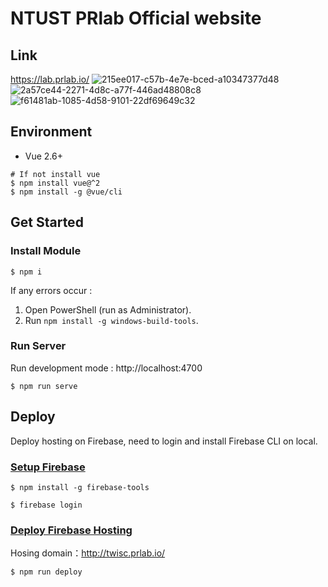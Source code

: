 NTUST PRlab Official website
==
## Link
https://lab.prlab.io/
![215ee017-c57b-4e7e-bced-a10347377d48](https://github.com/user-attachments/assets/24d3a2b1-31be-409f-8788-7948cd4e4d26)
![2a57ce44-2271-4d8c-a77f-446ad48808c8](https://github.com/user-attachments/assets/92955803-c762-47d2-b7a0-31ea37bcd714)
![f61481ab-1085-4d58-9101-22df69649c32](https://github.com/user-attachments/assets/e62032c2-14ed-4019-86d7-ca08ea573ac2)


## Environment

* Vue 2.6+ 
```
# If not install vue
$ npm install vue@^2
$ npm install -g @vue/cli
```

## Get Started

### Install Module

```
$ npm i
```
If any errors occur :
1. Open PowerShell (run as Administrator). 
2. Run `npm install -g windows-build-tools`.

### Run Server
Run development mode : http://localhost:4700
```
$ npm run serve
```

## Deploy
Deploy hosting on Firebase, need to login and install Firebase CLI on local.

###  [Setup Firebase](https://firebase.google.com/docs/cli)
```
$ npm install -g firebase-tools

$ firebase login
```

### [Deploy Firebase Hosting](https://firebase.google.com/docs/hosting/quickstart)
Hosing domain：http://twisc.prlab.io/

```
$ npm run deploy
```
